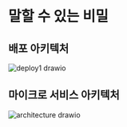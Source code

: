 # 말할 수 있는 비밀

## 배포 아키텍처

![deploy1 drawio](https://github.com/user-attachments/assets/321d14aa-ff3e-49d1-9ce2-444c337c0997)

## 마이크로 서비스 아키텍처
![architecture drawio](https://github.com/user-attachments/assets/16dbf991-e836-4f8d-bb8b-7a76f8135667)
